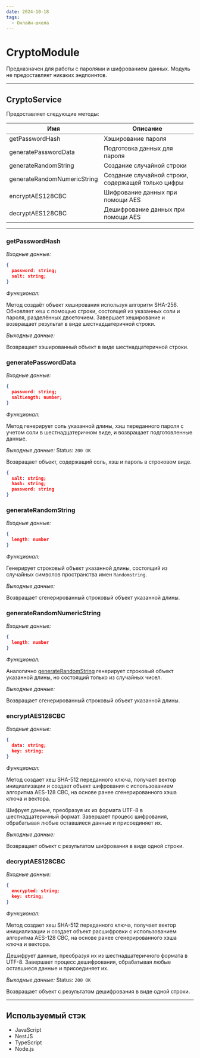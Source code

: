 ```yaml
---
date: 2024-10-18
tags:
  - Онлайн-школа
---
```

# CryptoModule

Предназначен для работы с паролями и шифрованием данных. Модуль не предоставляет никаких эндпоинтов.

***

## CryptoService

Предоставляет следующие методы:

| Имя                         | Описание                                           |
| --------------------------- | -------------------------------------------------- |
| getPasswordHash             | Хэширование пароля                                 |
| generatePasswordData        | Подготовка данных для пароля                       |
| generateRandomString        | Создание случайной строки                          |
| generateRandomNumericString | Создание случайной строки, содержащей только цифры |
| encryptAES128CBC            | Шифрование данных при помощи AES                   |
| decryptAES128CBC            | Дешифрование данных при помощи AES                 |

***

### getPasswordHash

*Входные данные:*

```json
{
  password: string;
  salt: string;
}
```

*Функционал:*

Метод создаёт объект хеширования используя алгоритм SHA-256. Обновляет хеш с помощью строки, состоящей из указанных соли и пароля, разделённых двоеточием. Завершает хеширование и возвращает результат в виде шестнадцатеричной строки.

*Выходные данные:*

Возвращает хэшированный объект в виде шестнадцатеричной строки.

### generatePasswordData

*Входные данные:*

```json
{
  password: string;
  saltLength: number;
}
```

*Функционал:*

Метод генерирует соль указанной длины, хэш переданного пароля с учетом соли в шестнадцатеричном виде, и возвращает подготовленные данные.

*Выходные данные:* Status: `200 OK`

Возвращает объект, содержащий соль, хэш и пароль в строковом виде.

```json
{
  salt: string;
  hash: string;
  password: string
}
```

### generateRandomString

*Входные данные:*

```json
{
  length: number
}
```

*Функционал:*

Генерирует строковый объект указанной длины, состоящий из случайных символов пространства имен `Randomstring`.

*Выходные данные:*

Возвращает сгенерированный строковый объект указанной длины.

### generateRandomNumericString

*Входные данные:*

```json
{
  length: number
}
```

*Функционал:*

Аналогично [generateRandomString](./#generateRandomString) генерирует строковый объект указанной длины, но состоящий только из случайных чисел.

*Выходные данные:*

Возвращает сгенерированный строковый объект указанной длины.

### encryptAES128CBC

*Входные данные:*

```json
{
  data: string;
  key: string;
}
```

*Функционал:*

Метод создает хеш SHA-512 переданного ключа, получает вектор инициализации и создает объект шифрования с использованием алгоритма AES-128 CBC, на основе ранее сгенерированного хэша ключа и вектора.

Шифрует данные, преобразуя их из формата UTF-8 в шестнадцатеричный формат. Завершает процесс шифрования, обрабатывая любые оставшиеся данные и присоединяет их.

*Выходные данные:*

Возвращает объект с результатом шифрования в виде одной строки.

### decryptAES128CBC

*Входные данные:*

```json
{
  encrypted: string;
  key: string;
}
```

*Функционал:*

Метод создает хеш SHA-512 переданного ключа, получает вектор инициализации и создает объект расшифровки с использованием алгоритма AES-128 CBC, на основе ранее сгенерированного хэша ключа и вектора.

Дешифрует данные, преобразуя их из шестнадцатеричного формата в UTF-8. Завершает процесс дешифрования, обрабатывая любые оставшиеся данные и присоединяет их.


*Выходные данные:* Status: `200 OK`

Возвращает объект с результатом дешифрования в виде одной строки.

***

## Используемый стэк

- JavaScript
- NestJS
- TypeScript
- Node.js